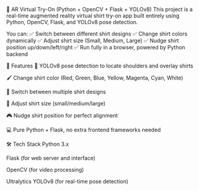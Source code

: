 👕 AR Virtual Try-On (Python + OpenCV + Flask + YOLOv8)
This project is a real-time augmented reality virtual shirt try-on app built entirely using Python, OpenCV, Flask, and YOLOv8 pose detection.

You can:
✅ Switch between different shirt designs
✅ Change shirt colors dynamically
✅ Adjust shirt size (Small, Medium, Large)
✅ Nudge shirt position up/down/left/right
✅ Run fully in a browser, powered by Python backend

🚀 Features
🧠 YOLOv8 pose detection to locate shoulders and overlay shirts

🖌 Change shirt color (Red, Green, Blue, Yellow, Magenta, Cyan, White)

👕 Switch between multiple shirt designs

📏 Adjust shirt size (small/medium/large)

🎮 Nudge shirt position for perfect alignment

💻 Pure Python + Flask, no extra frontend frameworks needed

🛠 Tech Stack
Python 3.x

Flask (for web server and interface)

OpenCV (for video processing)

Ultralytics YOLOv8 (for real-time pose detection)

